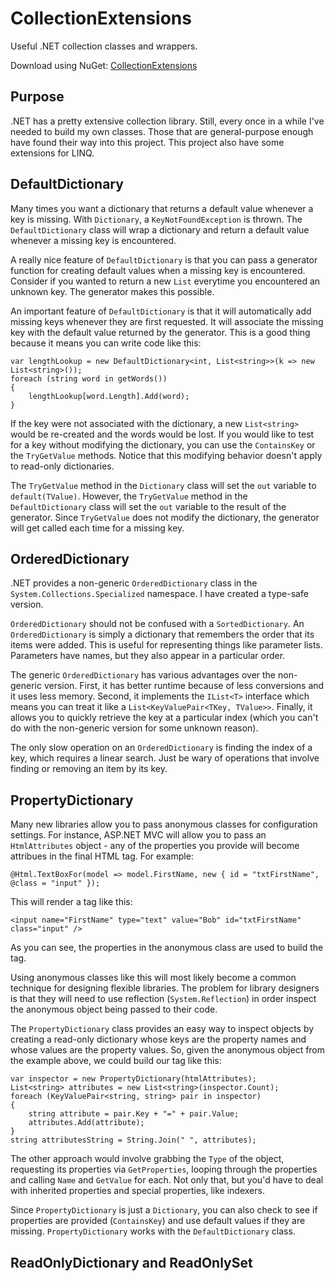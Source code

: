 # CollectionExtensions

Useful .NET collection classes and wrappers.

Download using NuGet: [CollectionExtensions](http://nuget.org/packages/collectionextensions)

## Purpose
.NET has a pretty extensive collection library. Still, every once in a while I've needed to build my own classes. Those that are general-purpose enough have found their way into this project. This project also have some extensions for LINQ.

## DefaultDictionary
Many times you want a dictionary that returns a default value whenever a key is missing. With `Dictionary`, a `KeyNotFoundException` is thrown. The `DefaultDictionary` class will wrap a dictionary and return a default value whenever a missing key is encountered.

A really nice feature of `DefaultDictionary` is that you can pass a generator function for creating default values when a missing key is encountered. Consider if you wanted to return a new `List` everytime you encountered an unknown key. The generator makes this possible.

An important feature of `DefaultDictionary` is that it will automatically add missing keys whenever they are first requested. It will associate the missing key with the default value returned by the generator. This is a good thing because it means you can write code like this:

    var lengthLookup = new DefaultDictionary<int, List<string>>(k => new List<string>());
    foreach (string word in getWords())
    {
        lengthLookup[word.Length].Add(word);
    }
    
If the key were not associated with the dictionary, a new `List<string>` would be re-created and the words would be lost. If you would like to test for a key without modifying the dictionary, you can use the `ContainsKey` or the `TryGetValue` methods. Notice that this modifying behavior doesn't apply to read-only dictionaries.

The `TryGetValue` method in the `Dictionary` class will set the `out` variable to `default(TValue)`. However, the `TryGetValue` method in the `DefaultDictionary` class will set the `out` variable to the result of the generator. Since `TryGetValue` does not modify the dictionary, the generator will get called each time for a missing key.

## OrderedDictionary
.NET provides a non-generic `OrderedDictionary` class in the `System.Collections.Specialized` namespace. I have created a type-safe version.

`OrderedDictionary` should not be confused with a `SortedDictionary`. An `OrderedDictionary` is simply a dictionary that remembers the order that its items were added. This is useful for representing things like parameter lists. Parameters have names, but they also appear in a particular order.

The generic `OrderedDictionary` has various advantages over the non-generic version. First, it has better runtime because of less conversions and it uses less memory. Second, it implements the `IList<T>` interface which means you can treat it like a `List<KeyValuePair<TKey, TValue>>`. Finally, it allows you to quickly retrieve the key at a particular index (which you can't do with the non-generic version for some unknown reason).

The only slow operation on an `OrderedDictionary` is finding the index of a key, which requires a linear search. Just be wary of operations that involve finding or removing an item by its key.

## PropertyDictionary
Many new libraries allow you to pass anonymous classes for configuration settings. For instance, ASP.NET MVC will allow you to pass an `HtmlAttributes` object - any of the properties you provide will become attribues in the final HTML tag. For example:

    @Html.TextBoxFor(model => model.FirstName, new { id = "txtFirstName", @class = "input" });
    
This will render a tag like this:

    <input name="FirstName" type="text" value="Bob" id="txtFirstName" class="input" />
    
As you can see, the properties in the anonymous class are used to build the tag.

Using anonymous classes like this will most likely become a common technique for designing flexible libraries. The problem for library designers is that they will need to use reflection (`System.Reflection`) in order inspect the anonymous object being passed to their code.

The `PropertyDictionary` class provides an easy way to inspect objects by creating a read-only dictionary whose keys are the property names and whose values are the property values. So, given the anonymous object from the example above, we could build our tag like this:

    var inspector = new PropertyDictionary(htmlAttributes);
    List<string> attributes = new List<string>(inspector.Count);
    foreach (KeyValuePair<string, string> pair in inspector)
    {
        string attribute = pair.Key + "=" + pair.Value;
        attributes.Add(attribute);
    }
    string attributesString = String.Join(" ", attributes);
    
The other approach would involve grabbing the `Type` of the object, requesting its properties via `GetProperties`, looping through the properties and calling `Name` and `GetValue` for each. Not only that, but you'd have to deal with inherited properties and special properties, like indexers.

Since `PropertyDictionary` is just a `Dictionary`, you can also check to see if properties are provided (`ContainsKey`) and use default values if they are missing. `PropertyDictionary` works with the `DefaultDictionary` class.

## ReadOnlyDictionary and ReadOnlySet
